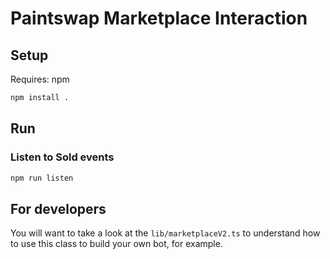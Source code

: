 # Paintswap Marketplace Interaction

## Setup

Requires: npm

```bash
npm install .
```

## Run

### Listen to Sold events

```bash
npm run listen
```

## For developers

You will want to take a look at the `lib/marketplaceV2.ts` to understand how to use this class to build your own bot, for example.
